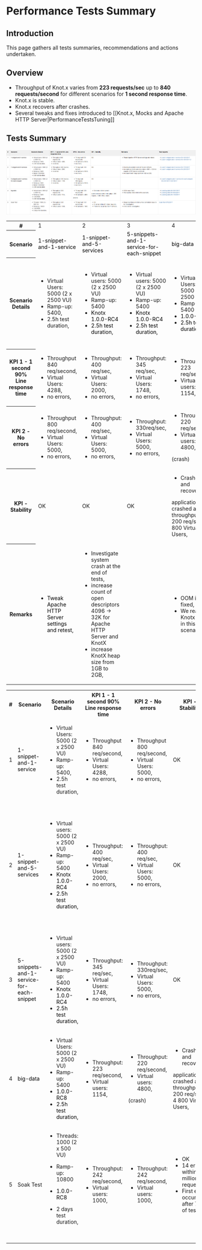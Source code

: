# Performance Tests Summary

## Introduction
This page gathers all tests summaries, recommendations and actions undertaken.

## Overview
* Throughput of Knot.x varies from **223 requests/sec** up to **840 requests/second** for different scenarios for **1 second response time**.
* Knot.x is stable.
* Knot.x recovers after crashes.
* Several tweaks and fixes introduced to [[Knot.x, Mocks and Apache HTTP Server|PerformanceTestsTuning]]

## Tests Summary
![Test summary](assets/knotx-perf-tests-summary.png)

<table>
  <tbody>
  <tr><th>#</th><td colspan="1">1</td><td colspan="1">2</td><td colspan="1">3</td><td colspan="1">4</td><td colspan="1">5</td></tr><tr>
  <th>Scenario</th>
  <td colspan="1">
        <span style="color: rgb(0,0,0);">1-snippet-and-1-service</span>
      </td><td colspan="1">
        <span style="color: rgb(0,0,0);">1-snippet-and-5-services</span>
      </td><td colspan="1">
        <span style="color: rgb(0,0,0);">5-snippets-and-1-service-for-each-snippet</span>
      </td><td colspan="1">
        <span style="color: rgb(0,0,0);">big-data</span>
      </td><td colspan="1">Soak Test</td></tr><tr>
      <th>Scenario Details</th>
      <td colspan="1">
        <ul>
          <li>Virtual Users: 5000 (2 x 2500 VU)</li>
          <li>Ramp-up: 5400,</li>
          <li>2.5h test duration,</li>
        </ul>
      </td><td colspan="1">
        <ul>
          <li>Virtual users: 5000 (2 x 2500 VU)</li>
          <li>Ramp-up: 5400</li>
          <li>
            <span style="color: rgb(255,0,0);">
              <span style="color: rgb(0,0,0);">Knotx 1.0.0-RC4</span>
            </span>
          </li>
          <li>
            <span style="color: rgb(255,0,0);">
              <span style="color: rgb(0,0,0);">2.5h test duration,</span>
            </span>
          </li>
        </ul>
      </td><td colspan="1">
        <ul>
          <li>Virtual users: 5000 (2 x 2500 VU)</li>
          <li>Ramp-up: 5400</li>
          <li>
            <span style="color: rgb(255,0,0);">
              <span style="color: rgb(0,0,0);">Knotx 1.0.0-RC4</span>
            </span>
          </li>
          <li>
            <span style="color: rgb(255,0,0);">
              <span style="color: rgb(0,0,0);">2.5h test duration,</span>
            </span>
          </li>
        </ul>
      </td><td colspan="1">
        <ul>
          <li>Virtual Users: 5000 (2 x 2500 VU)</li>
          <li>Ramp-up: 5400</li>
          <li>
            <span style="color: rgb(255,0,0);">
              <span style="color: rgb(0,0,0);">1.0.0-RC8</span>
            </span>
          </li>
          <li>
            <span style="color: rgb(255,0,0);">
              <span style="color: rgb(0,0,0);">2.5h test duration,</span>
            </span>
          </li>
        </ul>
      </td><td colspan="1">
        <ul>
          <li>
            <p>Threads: 1000 (2 x 500 VU)</p>
          </li>
          <li>
            <p>Ramp-up: 10800</p>
          </li>
          <li>
            <span style="color: rgb(255,0,0);">
              <span style="color: rgb(0,0,0);">1.0.0-RC8</span>
            </span>
          </li>
          <li>
            <p>2 days test duration,</p>
            <span style="color: rgb(255,0,0);">
              <span style="color: rgb(0,0,0);">&nbsp;</span>
            </span>
          </li>
        </ul>
      </td></tr><tr>
      <th>KPI 1 - 1 second 90% Line response time</th>
      <td colspan="1">
        <ul>
          <li>
            <span>Throughput 840 req/second,</span>
          </li>
          <li>
            <span>Virtual Users: 4288,</span>
          </li>
          <li>
            <span>
              <span>
                <span>no errors,</span>
              </span>
            </span>
          </li>
        </ul>
      </td><td colspan="1">
        <ul>
          <li>Throughput: 400 req/sec,</li>
          <li>Virtual Users: 2000,</li>
          <li>no errors,</li>
        </ul>
      </td><td colspan="1">
        <ul>
          <li>Throughput: 345 req/sec,</li>
          <li>Virtual Users: 1748,</li>
          <li>no errors,</li>
        </ul>
      </td><td colspan="1">
        <ul>
          <li>Throughput: 223 req/second,</li>
          <li>Virtual users: 1154,</li>
        </ul>
      </td><td colspan="1">
        <ul>
          <li>Throughput: 242 req/second,</li>
          <li>Virtual users: 1000,</li>
        </ul>
      </td></tr><tr>
      <th>KPI 2 - No errors</th>
      <td colspan="1">
        <ul>
          <li>
            <span>Throughput <span> 800 req/second,<br>
              </span>
            </span>
          </li>
          <li>
            <span>
              <span>Virtual Users: 5000,</span>
            </span>
          </li>
          <li>
            <span>
              <span>no errors,<br>
              </span>
            </span>
          </li>
        </ul>
      </td><td colspan="1">
        <ul>
          <li>Throughput: 400 req/sec,</li>
          <li>Virtual Users: 5000,</li>
          <li>no errors,</li>
        </ul>
      </td><td colspan="1">
        <ul>
          <li>Throughput: 330req/sec,</li>
          <li>Virtual Users: 5000,</li>
          <li>no errors,</li>
        </ul>
      </td><td colspan="1">
        <ul>
          <li>Throughput: 220 req/second,</li>
          <li>Virtual users: 4800,</li>
        </ul>
        <p>(crash)</p>
      </td><td colspan="1">
        <ul>
          <li>Throughput: 242 req/second,</li>
          <li>Virtual users: 1000,</li>
        </ul>
      </td></tr><tr>
      <th>KPI - Stability</th>
      <td colspan="1">OK</td><td colspan="1">OK</td><td colspan="1">OK</td><td colspan="1">
        <ul>
          <li>Crashed and recovered</li>
        </ul>
        <p>application crashed at throughput: 200 req/sec, 4 800 Virtual Users,</p>
      </td><td colspan="1">
        <ul>
          <li>OK</li>
          <li>14 errors within 42 million requests,</li>
          <li>First error occurred after 7h of tests,</li>
        </ul>
      </td></tr><tr>
      <th>Remarks</th>
      <td colspan="1">
        <ul>
          <li>
            <span style="color: rgb(255,0,0);">
              <span style="color: rgb(0,0,0);">Tweak Apache HTTP Server settings and retest,</span>
            </span>
          </li>
        </ul>
      </td><td colspan="1">
        <ul>
          <li>Investigate system crash at the end of tests,</li>
          <li>increase count of open descriptors 4096 -&gt; 32K for Apache HTTP Server and KnotX</li>
          <li>increase KnotX heap size from 1GB to 2GB,</li>
        </ul>
      </td><td colspan="1">&nbsp;</td><td colspan="1">
        <ul>
          <li>OOM issue fixed,</li>
          <li>We reached Knotx limit in this scenario.</li>
        </ul>
      </td><td colspan="1">
        <ul>
          <li>Response times and disk writes correlation issue to be investigated,</li>
          <li>errors to be investigated,</li>
        </ul>
      </td></tr></tbody>
</table>

<table>
  <tbody>
    <tr>
      <th>#</th>
      <th>Scenario</th>
      <th>Scenario Details</th>
      <th>KPI 1 - 1 second 90% Line response time</th>
      <th colspan="1">KPI 2 - No errors</th>
      <th colspan="1">KPI - Stability</th>
      <th>Remarks</th>
    </tr>
    <tr>
      <td colspan="1">1</td>
      <td colspan="1">
        <span style="color: rgb(0,0,0);">1-snippet-and-1-service</span>
      </td>
      <td colspan="1">
        <ul>
          <li>Virtual Users: 5000 (2 x 2500 VU)</li>
          <li>Ramp-up: 5400,</li>
          <li>2.5h test duration,</li>
        </ul>
      </td>
      <td colspan="1">
        <ul>
          <li>
            <span>Throughput 840 req/second,</span>
          </li>
          <li>
            <span>Virtual Users: 4288,</span>
          </li>
          <li>
            <span>
              <span>
                <span>no errors,</span>
              </span>
            </span>
          </li>
        </ul>
      </td>
      <td colspan="1">
        <ul>
          <li>
            <span>Throughput <span> 800 req/second,<br/>
              </span>
            </span>
          </li>
          <li>
            <span>
              <span>Virtual Users: 5000,</span>
            </span>
          </li>
          <li>
            <span>
              <span>no errors,<br/>
              </span>
            </span>
          </li>
        </ul>
      </td>
      <td colspan="1">OK</td>
      <td colspan="1">
        <ul>
          <li>
            <span style="color: rgb(255,0,0);">
              <span style="color: rgb(0,0,0);">Tweak Apache HTTP Server settings and retest,</span>
            </span>
          </li>
        </ul>
      </td>
    </tr>
    <tr>
      <td colspan="1">2</td>
      <td colspan="1">
        <span style="color: rgb(0,0,0);">1-snippet-and-5-services</span>
      </td>
      <td colspan="1">
        <ul>
          <li>Virtual users: 5000 (2 x 2500 VU)</li>
          <li>Ramp-up: 5400</li>
          <li>
            <span style="color: rgb(255,0,0);">
              <span style="color: rgb(0,0,0);">Knotx 1.0.0-RC4</span>
            </span>
          </li>
          <li>
            <span style="color: rgb(255,0,0);">
              <span style="color: rgb(0,0,0);">2.5h test duration,</span>
            </span>
          </li>
        </ul>
      </td>
      <td colspan="1">
        <ul>
          <li>Throughput: 400 req/sec,</li>
          <li>Virtual Users: 2000,</li>
          <li>no errors,</li>
        </ul>
      </td>
      <td colspan="1">
        <ul>
          <li>Throughput: 400 req/sec,</li>
          <li>Virtual Users: 5000,</li>
          <li>no errors,</li>
        </ul>
      </td>
      <td colspan="1">OK</td>
      <td colspan="1">
        <ul>
          <li>Investigate system crash at the end of tests,</li>
          <li>increase count of open descriptors 4096 -&gt; 32K for Apache HTTP Server and KnotX</li>
          <li>increase KnotX heap size from 1GB to 2GB,</li>
        </ul>
      </td>
    </tr>
    <tr>
      <td colspan="1">3</td>
      <td colspan="1">
        <span style="color: rgb(0,0,0);">5-snippets-and-1-service-for-each-snippet</span>
      </td>
      <td colspan="1">
        <ul>
          <li>Virtual users: 5000 (2 x 2500 VU)</li>
          <li>Ramp-up: 5400</li>
          <li>
            <span style="color: rgb(255,0,0);">
              <span style="color: rgb(0,0,0);">Knotx 1.0.0-RC4</span>
            </span>
          </li>
          <li>
            <span style="color: rgb(255,0,0);">
              <span style="color: rgb(0,0,0);">2.5h test duration,</span>
            </span>
          </li>
        </ul>
      </td>
      <td colspan="1">
        <ul>
          <li>Throughput: 345 req/sec,</li>
          <li>Virtual Users: 1748,</li>
          <li>no errors,</li>
        </ul>
      </td>
      <td colspan="1">
        <ul>
          <li>Throughput: 330req/sec,</li>
          <li>Virtual Users: 5000,</li>
          <li>no errors,</li>
        </ul>
      </td>
      <td colspan="1">OK</td>
      <td colspan="1"> </td>
    </tr>
    <tr>
      <td colspan="1">4</td>
      <td colspan="1">
        <span style="color: rgb(0,0,0);">big-data</span>
      </td>
      <td colspan="1">
        <ul>
          <li>Virtual Users: 5000 (2 x 2500 VU)</li>
          <li>Ramp-up: 5400</li>
          <li>
            <span style="color: rgb(255,0,0);">
              <span style="color: rgb(0,0,0);">1.0.0-RC8</span>
            </span>
          </li>
          <li>
            <span style="color: rgb(255,0,0);">
              <span style="color: rgb(0,0,0);">2.5h test duration,</span>
            </span>
          </li>
        </ul>
      </td>
      <td colspan="1">
        <ul>
          <li>Throughput: 223 req/second,</li>
          <li>Virtual users: 1154,</li>
        </ul>
      </td>
      <td colspan="1">
        <ul>
          <li>Throughput: 220 req/second,</li>
          <li>Virtual users: 4800,</li>
        </ul>
        <p>(crash)</p>
      </td>
      <td colspan="1">
        <ul>
          <li>Crashed and recovered</li>
        </ul>
        <p>application crashed at throughput: 200 req/sec, 4 800 Virtual Users,</p>
      </td>
      <td colspan="1">
        <ul>
          <li>OOM issue fixed,</li>
          <li>We reached Knotx limit in this scenario.</li>
        </ul>
      </td>
    </tr>
    <tr>
      <td colspan="1">5</td>
      <td colspan="1">Soak Test</td>
      <td colspan="1">
        <ul>
          <li>
            <p>Threads: 1000 (2 x 500 VU)</p>
          </li>
          <li>
            <p>Ramp-up: 10800</p>
          </li>
          <li>
            <span style="color: rgb(255,0,0);">
              <span style="color: rgb(0,0,0);">1.0.0-RC8</span>
            </span>
          </li>
          <li>
            <p>2 days test duration,</p>
            <span style="color: rgb(255,0,0);">
              <span style="color: rgb(0,0,0);"> </span>
            </span>
          </li>
        </ul>
      </td>
      <td colspan="1">
        <ul>
          <li>Throughput: 242 req/second,</li>
          <li>Virtual users: 1000,</li>
        </ul>
      </td>
      <td colspan="1">
        <ul>
          <li>Throughput: 242 req/second,</li>
          <li>Virtual users: 1000,</li>
        </ul>
      </td>
      <td colspan="1">
        <ul>
          <li>OK</li>
          <li>14 errors within 42 million requests,</li>
          <li>First error occurred after 7h of tests,</li>
        </ul>
      </td>
      <td colspan="1">
        <ul>
          <li>Response times and disk writes correlation issue to be investigated,</li>
          <li>errors to be investigated,</li>
        </ul>
      </td>
    </tr>
  </tbody>
</table>
